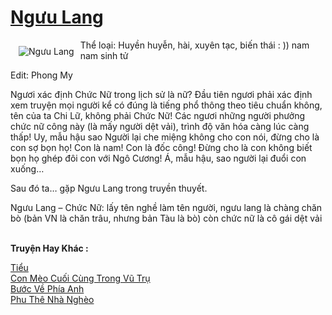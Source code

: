 <a href="https://utruyen.com/nguu-lang/23254/" title="Ngưu Lang"><h1>Ngưu Lang</h1></a><div style="display:table"><img align="right" style="float: left; padding: 10px;" src="https://utruyen.com/images/story/200x260/nguu-lang.jpg" alt="Ngưu Lang">Thể loại: Huyền huyễn, hài, xuyên tạc, biến thái : )) nam nam sinh tử<p></p> Edit: Phong My<p></p>Ngươi xác định Chức Nữ trong lịch sử là nữ? Đầu tiên ngươi phải xác định xem truyện mọi người kể có đúng là tiếng phổ thông theo tiêu chuẩn không, tên của ta Chi Lữ, không phải Chức Nữ! Các ngươi những người phưởng chức nữ công này (là mấy người dệt vải), trình độ văn hóa càng lúc càng thấp! Uy, mẫu hậu sao Người lại che miệng không cho con nói, đừng cho là con sợ bọn họ! Con là nam! Con là đốc công! Đừng cho là con không biết bọn họ ghép đôi con với Ngô Cương! Á, mẫu hậu, sao người lại đuổi con xuống…<p></p>Sau đó ta… gặp Ngưu Lang trong truyền thuyết.<p></p>Ngưu Lang – Chức Nữ: lấy tên nghề làm tên người, ngưu lang là chàng chăn bò (bản VN là chăn trâu, nhưng bản Tàu là bò) còn chức nữ là cô gái dệt vải</div><p><br><b>Truyện Hay Khác :</b></p><a href="https://utruyen.com/tieu/23246/" alt="Tiểu">Tiểu</a><br/><a href="https://github.com/quanluxury/ngontinh_sac/tree/master/truyenhay/18955/" alt="Con Mèo Cuối Cùng Trong Vũ Trụ">Con Mèo Cuối Cùng Trong Vũ Trụ</a><br/><a href="https://www.flickr.com/photos/183745219@N08/49373252962/" alt="Bước Về Phía Anh">Bước Về Phía Anh</a><br/><a href="https://truyenngontinhay.wordpress.com/2019/10/03/phu-the-nha-ngheo/" alt="Phu Thê Nhà Nghèo">Phu Thê Nhà Nghèo</a><br/>